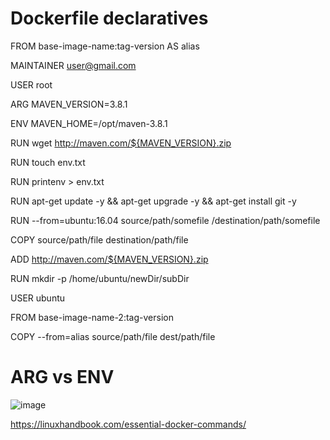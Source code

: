 # Dockerfile declaratives

FROM base-image-name:tag-version AS alias

MAINTAINER user@gmail.com

USER root

ARG MAVEN_VERSION=3.8.1

ENV MAVEN_HOME=/opt/maven-3.8.1

RUN wget http://maven.com/${MAVEN_VERSION}.zip

RUN touch env.txt

RUN printenv > env.txt 

RUN apt-get update -y && apt-get upgrade -y && apt-get install git -y

RUN --from=ubuntu:16.04 source/path/somefile /destination/path/somefile

COPY source/path/file destination/path/file

ADD http://maven.com/${MAVEN_VERSION}.zip

RUN mkdir -p /home/ubuntu/newDir/subDir

USER ubuntu

FROM base-image-name-2:tag-version

COPY --from=alias source/path/file dest/path/file


# ARG vs ENV

![image](https://user-images.githubusercontent.com/24622526/121010012-79699200-c7b2-11eb-8434-5bd7d0e8c85b.png)




https://linuxhandbook.com/essential-docker-commands/


